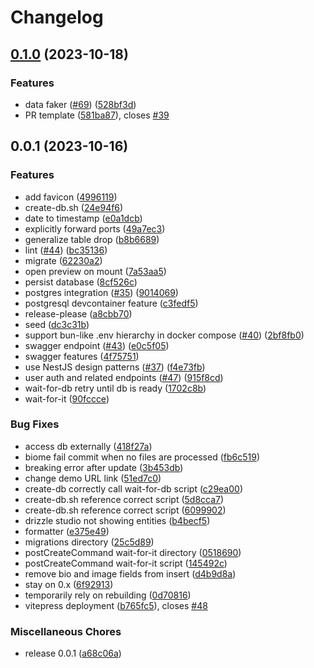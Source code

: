 # Changelog

## [0.1.0](https://github.com/agnyz/the-bed-stack/compare/v0.0.1...v0.1.0) (2023-10-18)


### Features

* data faker ([#69](https://github.com/agnyz/the-bed-stack/issues/69)) ([528bf3d](https://github.com/agnyz/the-bed-stack/commit/528bf3d3f803f30abf9dfb18b8de9a0a610cc073))
* PR template ([581ba87](https://github.com/agnyz/the-bed-stack/commit/581ba8751434c6afd4c1f95102f5ef4e3d70e2c1)), closes [#39](https://github.com/agnyz/the-bed-stack/issues/39)

## 0.0.1 (2023-10-16)


### Features

* add favicon ([4996119](https://github.com/agnyz/the-bed-stack/commit/49961196d1d034eb16ab3ae75371eb4587281636))
* create-db.sh ([24e94f6](https://github.com/agnyz/the-bed-stack/commit/24e94f6a4221f6acf96208dc1cce401425e738fe))
* date to timestamp ([e0a1dcb](https://github.com/agnyz/the-bed-stack/commit/e0a1dcb1fc70b5f75323f002be8aced2c7c702a8))
* explicitly forward ports ([49a7ec3](https://github.com/agnyz/the-bed-stack/commit/49a7ec366f69fa036b864256114ac82ab9fd45b9))
* generalize table drop ([b8b6689](https://github.com/agnyz/the-bed-stack/commit/b8b668939cc684f70a70a11c1ed78ce6283da7fa))
* lint ([#44](https://github.com/agnyz/the-bed-stack/issues/44)) ([bc35136](https://github.com/agnyz/the-bed-stack/commit/bc351361d1899d18fb5cafce4bf2a5258de876d1))
* migrate ([62230a2](https://github.com/agnyz/the-bed-stack/commit/62230a264fb5b9aaf6d6318ea2c2da857ded07e6))
* open preview on mount ([7a53aa5](https://github.com/agnyz/the-bed-stack/commit/7a53aa5b2f06c94a070eea257fefdb90001c3924))
* persist database ([8cf526c](https://github.com/agnyz/the-bed-stack/commit/8cf526c43dd8b92ac791aacc3b81f3e8160129a6))
* postgres integration ([#35](https://github.com/agnyz/the-bed-stack/issues/35)) ([9014069](https://github.com/agnyz/the-bed-stack/commit/90140694a709265205cc2303001c5c15a70ca6e2))
* postgresql devcontainer feature ([c3fedf5](https://github.com/agnyz/the-bed-stack/commit/c3fedf56c270c7c4c9184aa5d6a963f7506f5886))
* release-please ([a8cbb70](https://github.com/agnyz/the-bed-stack/commit/a8cbb703a8b0505809d2536ab0d32eb285e67a36))
* seed ([dc3c31b](https://github.com/agnyz/the-bed-stack/commit/dc3c31bd2bfb3d3068ae3c2a9d326b271cd31de9))
* support bun-like .env hierarchy in docker compose ([#40](https://github.com/agnyz/the-bed-stack/issues/40)) ([2bf8fb0](https://github.com/agnyz/the-bed-stack/commit/2bf8fb037e5dbbb58699eaa82e4c167a7f01183c))
* swagger endpoint ([#43](https://github.com/agnyz/the-bed-stack/issues/43)) ([e0c5f05](https://github.com/agnyz/the-bed-stack/commit/e0c5f05001e8ca167e64becbdab7a653ac3f5544))
* swagger features ([4f75751](https://github.com/agnyz/the-bed-stack/commit/4f7575128d3652cf1efe65f0cb376c2ac56420b4))
* use NestJS design patterns ([#37](https://github.com/agnyz/the-bed-stack/issues/37)) ([f4e73fb](https://github.com/agnyz/the-bed-stack/commit/f4e73fb36247db80142fdcb27a5d7e50af83e3e4))
* user auth and related endpoints ([#47](https://github.com/agnyz/the-bed-stack/issues/47)) ([915f8cd](https://github.com/agnyz/the-bed-stack/commit/915f8cd8f5ed11383c8271e177257fa2f7fc6791))
* wait-for-db retry until db is ready ([1702c8b](https://github.com/agnyz/the-bed-stack/commit/1702c8b9ab84f2ed598a943f6cd9ccc256d19e51))
* wait-for-it ([90fccce](https://github.com/agnyz/the-bed-stack/commit/90fccce94b26ada6e152e7fe717686822a850fbe))


### Bug Fixes

* access db externally ([418f27a](https://github.com/agnyz/the-bed-stack/commit/418f27a354d35abd2aa35723bb6a20b6744e1cca))
* biome fail commit when no files are processed ([fb6c519](https://github.com/agnyz/the-bed-stack/commit/fb6c519e1b99dd3789570f956c4ed8dd1f2c5897))
* breaking error after update ([3b453db](https://github.com/agnyz/the-bed-stack/commit/3b453dbf26dc1a72108de00d1731e195754f7be5))
* change demo URL link ([51ed7c0](https://github.com/agnyz/the-bed-stack/commit/51ed7c0456397c452a3a4ff67d7e343c8da419eb))
* create-db correctly call wait-for-db script ([c29ea00](https://github.com/agnyz/the-bed-stack/commit/c29ea00a540410a2e3cc2278b8c36a9fcdce47b5))
* create-db.sh reference correct script ([5d8cca7](https://github.com/agnyz/the-bed-stack/commit/5d8cca74a70d3bcd51bf23f2458a2342400b495b))
* create-db.sh reference correct script ([6099902](https://github.com/agnyz/the-bed-stack/commit/6099902fd7f89c3f1abdab87cafe7e439094e4f5))
* drizzle studio not showing entities ([b4becf5](https://github.com/agnyz/the-bed-stack/commit/b4becf5618d088a6ff359f352c2d5af8bbde7e1c))
* formatter ([e375e49](https://github.com/agnyz/the-bed-stack/commit/e375e49c56a58a4ce2d9c62483b1289d7fc5e1f4))
* migrations directory ([25c5d89](https://github.com/agnyz/the-bed-stack/commit/25c5d89131960b030b7eeeb75dcd28557949024c))
* postCreateCommand wait-for-it directory ([0518690](https://github.com/agnyz/the-bed-stack/commit/0518690ecc659bd8ff6410c6016eaf0103c0f248))
* postCreateCommand wait-for-it script ([145492c](https://github.com/agnyz/the-bed-stack/commit/145492c4416204c6bb5cf94f60969575ff190278))
* remove bio and image fields from insert ([d4b9d8a](https://github.com/agnyz/the-bed-stack/commit/d4b9d8ab99e7afb1f3e786febc4895ffa55dbdd5))
* stay on 0.x ([6f92913](https://github.com/agnyz/the-bed-stack/commit/6f92913450f801a882ae4393c3c6f938db1f3c52))
* temporarily rely on rebuilding ([0d70816](https://github.com/agnyz/the-bed-stack/commit/0d7081642f486041ed6e55885640bdf95fe56ffb))
* vitepress deployment ([b765fc5](https://github.com/agnyz/the-bed-stack/commit/b765fc56105c48a3b927064d14d8c9647c9e32f3)), closes [#48](https://github.com/agnyz/the-bed-stack/issues/48)


### Miscellaneous Chores

* release 0.0.1 ([a68c06a](https://github.com/agnyz/the-bed-stack/commit/a68c06a3679855ff635cd37c48f57a7d433b6618))
